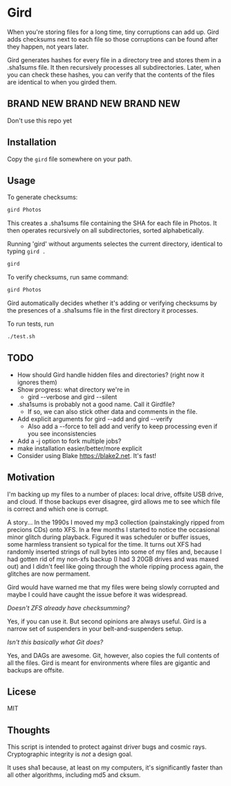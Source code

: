 # Gird

When you're storing files for a long time, tiny corruptions can add up.
Gird adds checksums next to each file so those corruptions can be found
after they happen, not years later.

Gird generates hashes for every file in a directory tree and stores them in
a .sha1sums file. It then recursively processes all subdirectories.
Later, when you can check these hashes, you can verify that the contents of
the files are identical to when you girded them.

## BRAND NEW BRAND NEW BRAND NEW

Don't use this repo yet

## Installation

Copy the `gird` file somewhere on your path.

## Usage

To generate checksums:

```bash
gird Photos
```

This creates a .sha1sums file containing the SHA for each file in Photos.
It then operates recursively on all subdirectories, sorted alphabetically.

Running 'gird' without arguments selectes the current directory, identical to typing `gird .`

```bash
gird
```

To verify checksums, run same command:

```bash
gird Photos
```

Gird automatically decides whether it's adding or verifying checksums by the presences of a .sha1sums file in the first directory it processes.

To run tests, run

```bash
./test.sh
```

## TODO

* How should Gird handle hidden files and directories?  (right now it ignores them)
* Show progress: what directory we're in
  * gird --verbose and gird --silent
* .sha1sums is probably not a good name. Call it Girdfile?
  * If so, we can also stick other data and comments in the file.
* Add explicit arguments for gird --add and gird --verify
  * Also add a --force to tell add and verify to keep processing even if you see inconsistencies
* Add a -j option to fork multiple jobs?
* make installation easier/better/more explicit
* Consider using Blake https://blake2.net. It's fast!

## Motivation

I'm backing up my files to a number of places: local drive, offsite USB drive, and cloud.
If those backups ever disagree, gird allows me to see which file is correct and
which one is corrupt.

A story... In the 1990s I moved my mp3 collection (painstakingly ripped from precions CDs) onto XFS.
In a few months I started to notice the occasional minor glitch
during playback. Figured it was scheduler or buffer issues, some harmless transient so typical for the time.
It turns out XFS had randomly inserted strings of null bytes into some of my files and, because I had gotten rid of my
non-xfs backup (I had 3 20GB drives and was maxed out) and I didn't feel like going through the whole ripping process
again, the glitches are now permament.

Gird would have warned me that my files were being slowly corrupted and maybe I could have caught the issue
before it was widespread.

_Doesn't ZFS already have checksumming?_

Yes, if you can use it. But second opinions are always useful. Gird is a narrow set of suspenders in your belt-and-suspenders setup.

_Isn't this basically what Git does?_

Yes, and DAGs are awesome. Git, however, also copies the full contents of all the files. Gird is meant for environments where
files are gigantic and backups are offsite.

## Licese

MIT

## Thoughts

This script is intended to protect against driver bugs and cosmic
rays. Cryptographic integrity is _not_ a design goal.

It uses sha1 because, at least on my computers, it's significantly faster than all other algorithms,
including md5 and cksum.
